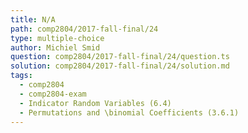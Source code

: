 ```yaml
---
title: N/A
path: comp2804/2017-fall-final/24
type: multiple-choice
author: Michiel Smid
question: comp2804/2017-fall-final/24/question.ts
solution: comp2804/2017-fall-final/24/solution.md
tags:
  - comp2804
  - comp2804-exam
  - Indicator Random Variables (6.4)
  - Permutations and \binomial Coefficients (3.6.1)
---
```


